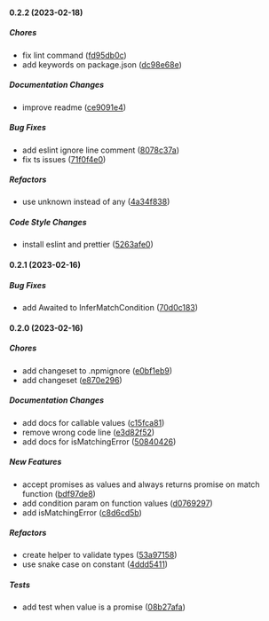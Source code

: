 #### 0.2.2 (2023-02-18)

##### Chores

- fix lint command ([fd95db0c](https://github.com/gabrieljmj/matchee/commit/fd95db0c76627436dcaabcca2dacbfe03e365bc6))
- add keywords on package.json ([dc98e68e](https://github.com/gabrieljmj/matchee/commit/dc98e68e47430e33178fa730cdf11e70ea9dab98))

##### Documentation Changes

- improve readme ([ce9091e4](https://github.com/gabrieljmj/matchee/commit/ce9091e41523f4b9cc7201a88562bd7556444771))

##### Bug Fixes

- add eslint ignore line comment ([8078c37a](https://github.com/gabrieljmj/matchee/commit/8078c37a75ebbf94df05b28ae37d889ff2277edb))
- fix ts issues ([71f0f4e0](https://github.com/gabrieljmj/matchee/commit/71f0f4e0fb41b2d274d721a4f73823adbe30ee0a))

##### Refactors

- use unknown instead of any ([4a34f838](https://github.com/gabrieljmj/matchee/commit/4a34f83866ac65014193b26a33f63fa3edd41d21))

##### Code Style Changes

- install eslint and prettier ([5263afe0](https://github.com/gabrieljmj/matchee/commit/5263afe048cac20c6bc5ca7e4ba3c2b345780b96))

#### 0.2.1 (2023-02-16)

##### Bug Fixes

- add Awaited to InferMatchCondition ([70d0c183](https://github.com/gabrieljmj/matchee/commit/70d0c183d58a64f774db7005fe9d6dd266aea62c))

#### 0.2.0 (2023-02-16)

##### Chores

- add changeset to .npmignore ([e0bf1eb9](https://github.com/gabrieljmj/matchee/commit/e0bf1eb9f82d3a4f085522b49eb263529e7e1320))
- add changeset ([e870e296](https://github.com/gabrieljmj/matchee/commit/e870e296cdad95744ddff795d5498edb88f6117f))

##### Documentation Changes

- add docs for callable values ([c15fca81](https://github.com/gabrieljmj/matchee/commit/c15fca81405d8fc66a963a95069a00e743a4a443))
- remove wrong code line ([e3d82f52](https://github.com/gabrieljmj/matchee/commit/e3d82f522fd552e9144ee5450138199d05affa65))
- add docs for isMatchingError ([50840426](https://github.com/gabrieljmj/matchee/commit/50840426951eb8fb28f29b1f5211ad32995209f0))

##### New Features

- accept promises as values and always returns promise on match function ([bdf97de8](https://github.com/gabrieljmj/matchee/commit/bdf97de85dc1e17885d21256f38d1511eb3d1573))
- add condition param on function values ([d0769297](https://github.com/gabrieljmj/matchee/commit/d0769297d9556fdc317fca8a6f844f9acd97fab9))
- add isMatchingError ([c8d6cd5b](https://github.com/gabrieljmj/matchee/commit/c8d6cd5bfd3428073cd2cbb015f0b918ffdfc494))

##### Refactors

- create helper to validate types ([53a97158](https://github.com/gabrieljmj/matchee/commit/53a97158ae0d6f518e056872d91ee7e835f916b6))
- use snake case on constant ([4ddd5411](https://github.com/gabrieljmj/matchee/commit/4ddd541108430b637cb2258b76af2bf56ff7317f))

##### Tests

- add test when value is a promise ([08b27afa](https://github.com/gabrieljmj/matchee/commit/08b27afa80d56440e4aba5387ce86d4ee88ec9aa))
